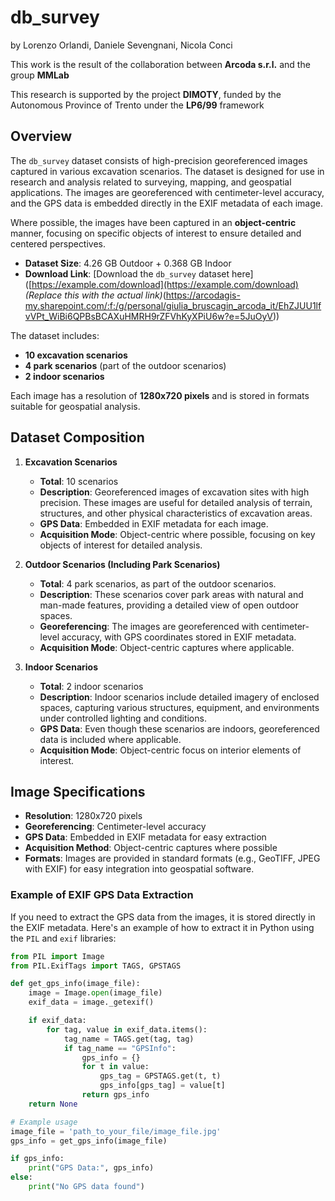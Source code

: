 # db_survey 
by
Lorenzo Orlandi,
Daniele Sevengnani,
Nicola Conci

This work is the result of the collaboration between **Arcoda s.r.l.** and the group **MMLab**

This research is supported by the project **DIMOTY**, funded by the Autonomous Province of Trento under the **LP6/99** framework


## Overview

The `db_survey` dataset consists of high-precision georeferenced images captured in various excavation scenarios. The dataset is designed for use in research and analysis related to surveying, mapping, and geospatial applications. The images are georeferenced with centimeter-level accuracy, and the GPS data is embedded directly in the EXIF metadata of each image.

Where possible, the images have been captured in an **object-centric** manner, focusing on specific objects of interest to ensure detailed and centered perspectives.

- **Dataset Size**: 4.26 GB Outdoor + 0.368 GB Indoor
- **Download Link**: [Download the `db_survey` dataset here]([https://example.com/download](https://example.com/download) *(Replace this with the actual link)*(https://arcodagis-my.sharepoint.com/:f:/g/personal/giulia_bruscagin_arcoda_it/EhZJUU1lfvVPt_WiBi6QPBsBCAXuHMRH9rZFVhKyXPiU6w?e=5JuOyV)) 

The dataset includes:
- **10 excavation scenarios**
- **4 park scenarios** (part of the outdoor scenarios)
- **2 indoor scenarios**

Each image has a resolution of **1280x720 pixels** and is stored in formats suitable for geospatial analysis.

## Dataset Composition

1. **Excavation Scenarios**
   - **Total**: 10 scenarios
   - **Description**: Georeferenced images of excavation sites with high precision. These images are useful for detailed analysis of terrain, structures, and other physical characteristics of excavation areas.
   - **GPS Data**: Embedded in EXIF metadata for each image.
   - **Acquisition Mode**: Object-centric where possible, focusing on key objects of interest for detailed analysis.

2. **Outdoor Scenarios (Including Park Scenarios)**
   - **Total**: 4 park scenarios, as part of the outdoor scenarios.
   - **Description**: These scenarios cover park areas with natural and man-made features, providing a detailed view of open outdoor spaces.
   - **Georeferencing**: The images are georeferenced with centimeter-level accuracy, with GPS coordinates stored in EXIF metadata.
   - **Acquisition Mode**: Object-centric captures where applicable.

3. **Indoor Scenarios**
   - **Total**: 2 indoor scenarios
   - **Description**: Indoor scenarios include detailed imagery of enclosed spaces, capturing various structures, equipment, and environments under controlled lighting and conditions.
   - **GPS Data**: Even though these scenarios are indoors, georeferenced data is included where applicable.
   - **Acquisition Mode**: Object-centric focus on interior elements of interest.

## Image Specifications

- **Resolution**: 1280x720 pixels
- **Georeferencing**: Centimeter-level accuracy
- **GPS Data**: Embedded in EXIF metadata for easy extraction
- **Acquisition Method**: Object-centric captures where possible
- **Formats**: Images are provided in standard formats (e.g., GeoTIFF, JPEG with EXIF) for easy integration into geospatial software.

### Example of EXIF GPS Data Extraction

If you need to extract the GPS data from the images, it is stored directly in the EXIF metadata. Here's an example of how to extract it in Python using the `PIL` and `exif` libraries:

```python
from PIL import Image
from PIL.ExifTags import TAGS, GPSTAGS

def get_gps_info(image_file):
    image = Image.open(image_file)
    exif_data = image._getexif()

    if exif_data:
        for tag, value in exif_data.items():
            tag_name = TAGS.get(tag, tag)
            if tag_name == "GPSInfo":
                gps_info = {}
                for t in value:
                    gps_tag = GPSTAGS.get(t, t)
                    gps_info[gps_tag] = value[t]
                return gps_info
    return None

# Example usage
image_file = 'path_to_your_file/image_file.jpg'
gps_info = get_gps_info(image_file)

if gps_info:
    print("GPS Data:", gps_info)
else:
    print("No GPS data found")

